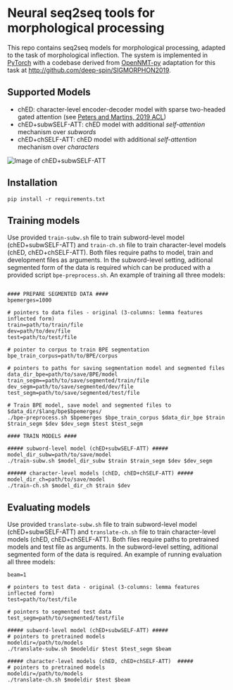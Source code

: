 # Neural seq2seq tools for morphological processing
This repo contains seq2seq models for morphological processing, adapted to the task of morphological inflection.
The system is implemented in [PyTorch](https://github.com/pytorch/pytorch) with a codebase derived from [OpenNMT-py](https://github.com/deep-spin/OpenNMT-entmax) adaptation for this task at http://github.com/deep-spin/SIGMORPHON2019. 

## Supported Models
* chED: character-level encoder-decoder model with sparse two-headed gated attention (see [Peters and Martins, 2019 ACL](https://www.aclweb.org/anthology/W19-4207/))
* chED+subwSELF-ATT: chED model with additional _self-attention_ mechanism over _subwords_
* chED+chSELF-ATT: chED model with additional _self-attention_ mechanism over _characters_

![Image of chED+subwSELF-ATT](https://github.com/tatyana-ruzsics/interpretable-inflection/blob/main/subw-self-att.png)

## Installation
```shell-session
pip install -r requirements.txt
```

## Training models
Use provided `train-subw.sh` file to train subword-level model (chED+subwSELF-ATT) and `train-ch.sh` file to train character-level models (chED, chED+chSELF-ATT). Both files require paths to model, train and development files as arguments. In the subword-level setting, aditional segmented form of the data is required which can be produced with a provided script `bpe-preprocess.sh`. An example of training all three models:

```shell-session
 
#### PREPARE SEGMENTED DATA ####
bpemerges=1000

# pointers to data files - original (3-columns: lemma features inflected form)
train=path/to/train/file
dev=path/to/dev/file
test=path/to/test/file
	
# pointer to corpus to train BPE segmentation
bpe_train_corpus=path/to/BPE/corpus

# pointers to paths for saving segmentation model and segmented files
data_dir_bpe=path/to/save/BPE/model
train_segm==path/to/save/segmented/train/file
dev_segm=path/to/save/segmented/dev/file
test_segm=path/to/save/segmented/test/file

# Train BPE model, save model and segmented files to $data_dir/$lang/bpe$bpemerges/
./bpe-preprocess.sh $bpemerges $bpe_train_corpus $data_dir_bpe $train $train_segm $dev $dev_segm $test $test_segm

#### TRAIN MODELS ####

##### subword-level model (chED+subwSELF-ATT) #####
model_dir_subw=path/to/save/model
./train-subw.sh $model_dir_subw $train $train_segm $dev $dev_segm

###### character-level models (chED, chED+chSELF-ATT) #####
model_dir_ch=path/to/save/model
./train-ch.sh $model_dir_ch $train $dev
```
## Evaluating models
Use provided `translate-subw.sh` file to train subword-level model (chED+subwSELF-ATT) and `translate-ch.sh` file to train character-level models (chED, chED+chSELF-ATT). Both files require paths to pretrained models and test file as arguments. In the subword-level setting, aditional segmented form of the data is required. An example of running evaluation all three models:

```shell-session
beam=1

# pointers to test data - original (3-columns: lemma features inflected form)
test=path/to/test/file

# pointers to segmented test data
test_segm=path/to/segmented/test/file

##### subword-level model (chED+subwSELF-ATT) #####
# pointers to pretrained models
modeldir=/path/to/models
./translate-subw.sh $modeldir $test $test_segm $beam

##### character-level models (chED, chED+chSELF-ATT)  #####
# pointers to pretrained models
modeldir=/path/to/models
./translate-ch.sh $modeldir $test $beam 
```
